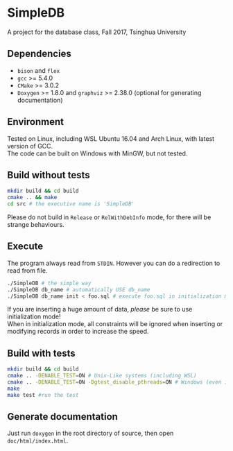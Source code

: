 # SimpleDB
A project for the database class, Fall 2017, Tsinghua University

## Dependencies
* `bison` and `flex`
* `gcc` >= 5.4.0
* `CMake` >= 3.0.2
* `Doxygen` >= 1.8.0 and `graphviz` >= 2.38.0 (optional for generating documentation)

## Environment 
Tested on Linux, including WSL Ubuntu 16.04 and Arch Linux, with latest version of GCC.  
The code can be built on Windows with MinGW, but not tested.  


## Build without tests  

```bash
mkdir build && cd build
cmake .. && make
cd src # the executive name is 'SimpleDB'
```  
Please do not build in `Release` or `RelWithDebInfo` mode, for there will be strange behaviours.

## Execute
The program always read from `STDIN`. However you can do a redirection to read from file.  
```bash
./SimpleDB # the simple way
./SimpleDB db_name # automatically USE db_name
./SimpleDB db_name init < foo.sql # execute foo.sql in initialization mode
```  
If you are inserting a huge amount of data, *please* be sure to use initialization mode!  
When in initialization mode, all constraints will be ignored when inserting or modifying records in order to increase the speed.


## Build with tests  

```bash
mkdir build && cd build
cmake .. -DENABLE_TEST=ON # Unix-Like systems (including WSL)
cmake .. -DENABLE_TEST=ON -Dgtest_disable_pthreads=ON # Windows (even if using MinGW)
make
make test #run the test
```  
  
## Generate documentation
Just run `doxygen` in the root directory of source, then open `doc/html/index.html`.
